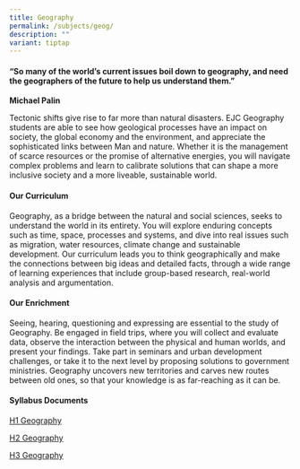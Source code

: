 ```yaml
---
title: Geography
permalink: /subjects/geog/
description: ""
variant: tiptap
---
```

<h4>“So many of the world’s current issues boil down to geography, and need the geographers of the future to help us understand them.”</h4>
<p><strong>Michael Palin</strong>
</p>
<p>Tectonic shifts give rise to far more than natural disasters. EJC Geography
students are able to see how geological processes have an impact on society,
the global economy and the environment, and appreciate the sophisticated
links between Man and nature. Whether it is the management of scarce resources
or the promise of alternative energies, you will navigate complex problems
and learn to calibrate solutions that can shape a more inclusive society
and a more liveable, sustainable world.</p>
<h4><strong>Our Curriculum</strong></h4>
<p>Geography, as a bridge between the natural and social sciences, seeks
to understand the world in its entirety. You will explore enduring concepts
such as time, space, processes and systems, and dive into real issues such
as migration, water resources, climate change and sustainable development.
Our curriculum leads you to think geographically and make the connections
between big ideas and detailed facts, through a wide range of learning
experiences that include group-based research, real-world analysis and
argumentation.</p>
<h4><strong>Our Enrichment</strong></h4>
<p>Seeing, hearing, questioning and expressing are essential to the study
of Geography. Be engaged in field trips, where you will collect and evaluate
data, observe the interaction between the physical and human worlds, and
present your findings. Take part in seminars and urban development challenges,
or take it to the next level by proposing solutions to government ministries.
Geography uncovers new territories and carves new routes between old ones,
so that your knowledge is as far-reaching as it can be.</p>
<h4><strong>Syllabus Documents</strong></h4>
<p><a href="https://www.seab.gov.sg/docs/default-source/national-examinations/syllabus/alevel/2025-a-level-syllabus/8834_y25_sy.pdf" rel="noopener noreferrer nofollow" target="_blank">H1 Geography</a>
</p>
<p><a href="https://www.seab.gov.sg/docs/default-source/national-examinations/syllabus/alevel/2025-a-level-syllabus/9173_y25_sy.pdf" rel="noopener noreferrer nofollow" target="_blank">H2 Geography</a>
</p>
<p><a href="https://www.seab.gov.sg/docs/default-source/national-examinations/syllabus/alevel/2025-a-level-syllabus/9822_y25_sy.pdf" rel="noopener noreferrer nofollow" target="_blank">H3 Geography</a>
</p>